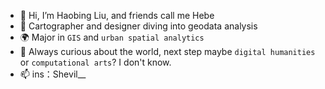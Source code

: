- 👋 Hi, I’m Haobing Liu, and friends call me Hebe
- 🎨 Cartographer and designer diving into geodata analysis
- 🌍 Major in `GIS` and `urban spatial analytics`
- 🧠 Always curious about the world, next step maybe `digital humanities` or `computational arts`? I don't know.
- 📫 ins：Shevil__

<!---
shevilovia/shevilovia is a ✨ special ✨ repository because its `README.md` (this file) appears on your GitHub profile.
You can click the Preview link to take a look at your changes.
--->
